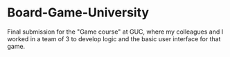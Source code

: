 # Board-Game-University
Final submission for the "Game course" at GUC, where my colleagues and I worked in a team of 3 to develop logic and the basic user interface for that game.
